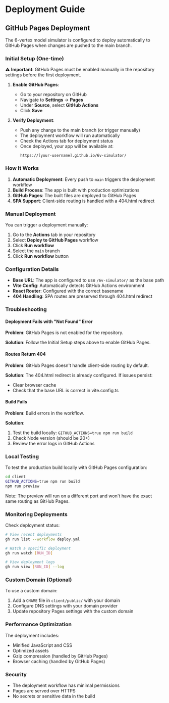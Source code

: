# Deployment Guide

## GitHub Pages Deployment

The 6-vertex model simulator is configured to deploy automatically to GitHub Pages when changes are pushed to the main branch.

### Initial Setup (One-time)

⚠️ **Important**: GitHub Pages must be enabled manually in the repository settings before the first deployment.

1. **Enable GitHub Pages**:
   - Go to your repository on GitHub
   - Navigate to **Settings** → **Pages**
   - Under **Source**, select **GitHub Actions**
   - Click **Save**

2. **Verify Deployment**:
   - Push any change to the main branch (or trigger manually)
   - The deployment workflow will run automatically
   - Check the Actions tab for deployment status
   - Once deployed, your app will be available at:
     ```
     https://[your-username].github.io/6v-simulator/
     ```

### How It Works

1. **Automatic Deployment**: Every push to `main` triggers the deployment workflow
2. **Build Process**: The app is built with production optimizations
3. **GitHub Pages**: The built files are deployed to GitHub Pages
4. **SPA Support**: Client-side routing is handled with a 404.html redirect

### Manual Deployment

You can trigger a deployment manually:

1. Go to the **Actions** tab in your repository
2. Select **Deploy to GitHub Pages** workflow
3. Click **Run workflow**
4. Select the `main` branch
5. Click **Run workflow** button

### Configuration Details

- **Base URL**: The app is configured to use `/6v-simulator/` as the base path
- **Vite Config**: Automatically detects GitHub Actions environment
- **React Router**: Configured with the correct basename
- **404 Handling**: SPA routes are preserved through 404.html redirect

### Troubleshooting

#### Deployment Fails with "Not Found" Error

**Problem**: GitHub Pages is not enabled for the repository.

**Solution**: Follow the Initial Setup steps above to enable GitHub Pages.

#### Routes Return 404

**Problem**: GitHub Pages doesn't handle client-side routing by default.

**Solution**: The 404.html redirect is already configured. If issues persist:
- Clear browser cache
- Check that the base URL is correct in vite.config.ts

#### Build Fails

**Problem**: Build errors in the workflow.

**Solution**:
1. Test the build locally: `GITHUB_ACTIONS=true npm run build`
2. Check Node version (should be 20+)
3. Review the error logs in GitHub Actions

### Local Testing

To test the production build locally with GitHub Pages configuration:

```bash
cd client
GITHUB_ACTIONS=true npm run build
npm run preview
```

Note: The preview will run on a different port and won't have the exact same routing as GitHub Pages.

### Monitoring Deployments

Check deployment status:
```bash
# View recent deployments
gh run list --workflow deploy.yml

# Watch a specific deployment
gh run watch [RUN_ID]

# View deployment logs
gh run view [RUN_ID] --log
```

### Custom Domain (Optional)

To use a custom domain:

1. Add a `CNAME` file in `client/public/` with your domain
2. Configure DNS settings with your domain provider
3. Update repository Pages settings with the custom domain

### Performance Optimization

The deployment includes:
- Minified JavaScript and CSS
- Optimized assets
- Gzip compression (handled by GitHub Pages)
- Browser caching (handled by GitHub Pages)

### Security

- The deployment workflow has minimal permissions
- Pages are served over HTTPS
- No secrets or sensitive data in the build
